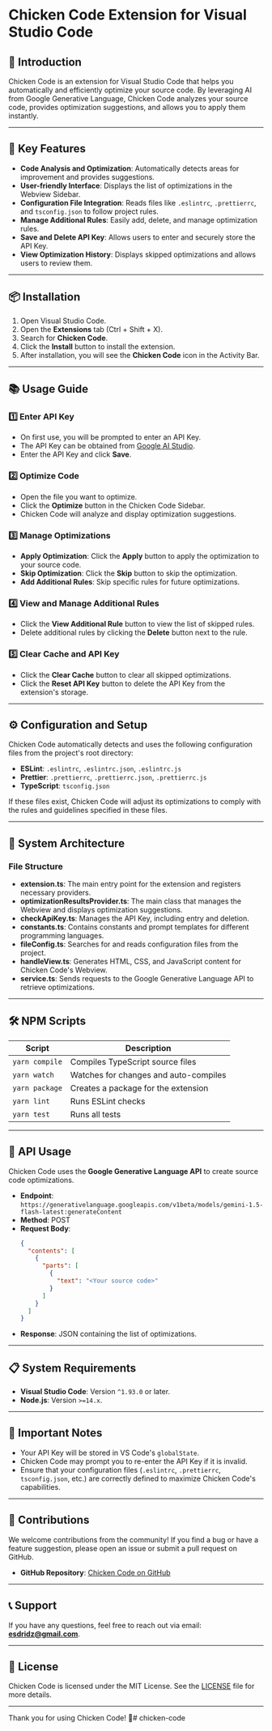 # Chicken Code Extension for Visual Studio Code

## 🚀 **Introduction**
Chicken Code is an extension for Visual Studio Code that helps you automatically and efficiently optimize your source code. By leveraging AI from Google Generative Language, Chicken Code analyzes your source code, provides optimization suggestions, and allows you to apply them instantly.

---

## 🧩 **Key Features**

- **Code Analysis and Optimization**: Automatically detects areas for improvement and provides suggestions.
- **User-friendly Interface**: Displays the list of optimizations in the Webview Sidebar.
- **Configuration File Integration**: Reads files like `.eslintrc`, `.prettierrc`, and `tsconfig.json` to follow project rules.
- **Manage Additional Rules**: Easily add, delete, and manage optimization rules.
- **Save and Delete API Key**: Allows users to enter and securely store the API Key.
- **View Optimization History**: Displays skipped optimizations and allows users to review them.

---

## 📦 **Installation**

1. Open Visual Studio Code.
2. Open the **Extensions** tab (Ctrl + Shift + X).
3. Search for **Chicken Code**.
4. Click the **Install** button to install the extension.
5. After installation, you will see the **Chicken Code** icon in the Activity Bar.

---

## 📚 **Usage Guide**

### 1️⃣ **Enter API Key**
- On first use, you will be prompted to enter an API Key.
- The API Key can be obtained from [Google AI Studio](https://aistudio.google.com/apikey).
- Enter the API Key and click **Save**.

### 2️⃣ **Optimize Code**
- Open the file you want to optimize.
- Click the **Optimize** button in the Chicken Code Sidebar.
- Chicken Code will analyze and display optimization suggestions.

### 3️⃣ **Manage Optimizations**
- **Apply Optimization**: Click the **Apply** button to apply the optimization to your source code.
- **Skip Optimization**: Click the **Skip** button to skip the optimization.
- **Add Additional Rules**: Skip specific rules for future optimizations.

### 4️⃣ **View and Manage Additional Rules**
- Click the **View Additional Rule** button to view the list of skipped rules.
- Delete additional rules by clicking the **Delete** button next to the rule.

### 5️⃣ **Clear Cache and API Key**
- Click the **Clear Cache** button to clear all skipped optimizations.
- Click the **Reset API Key** button to delete the API Key from the extension's storage.

---

## ⚙️ **Configuration and Setup**

Chicken Code automatically detects and uses the following configuration files from the project's root directory:
- **ESLint**: `.eslintrc`, `.eslintrc.json`, `.eslintrc.js`
- **Prettier**: `.prettierrc`, `.prettierrc.json`, `.prettierrc.js`
- **TypeScript**: `tsconfig.json`

If these files exist, Chicken Code will adjust its optimizations to comply with the rules and guidelines specified in these files.

---

## 📖 **System Architecture**

### **File Structure**
- **extension.ts**: The main entry point for the extension and registers necessary providers.
- **optimizationResultsProvider.ts**: The main class that manages the Webview and displays optimization suggestions.
- **checkApiKey.ts**: Manages the API Key, including entry and deletion.
- **constants.ts**: Contains constants and prompt templates for different programming languages.
- **fileConfig.ts**: Searches for and reads configuration files from the project.
- **handleView.ts**: Generates HTML, CSS, and JavaScript content for Chicken Code's Webview.
- **service.ts**: Sends requests to the Google Generative Language API to retrieve optimizations.

---

## 🛠️ **NPM Scripts**

| Script         | Description                           |
|----------------|---------------------------------------|
| `yarn compile` | Compiles TypeScript source files      |
| `yarn watch`   | Watches for changes and auto-compiles |
| `yarn package` | Creates a package for the extension   |
| `yarn lint`    | Runs ESLint checks                    |
| `yarn test`    | Runs all tests                        |

---

## 📄 **API Usage**

Chicken Code uses the **Google Generative Language API** to create source code optimizations.

- **Endpoint**: `https://generativelanguage.googleapis.com/v1beta/models/gemini-1.5-flash-latest:generateContent`
- **Method**: POST
- **Request Body**:
  ```json
  {
    "contents": [
      {
        "parts": [
          {
            "text": "<Your source code>"
          }
        ]
      }
    ]
  }
  ```
- **Response**: JSON containing the list of optimizations.

---

## 📋 **System Requirements**

- **Visual Studio Code**: Version `^1.93.0` or later.
- **Node.js**: Version `>=14.x`.

---

## 🚨 **Important Notes**

- Your API Key will be stored in VS Code's `globalState`.
- Chicken Code may prompt you to re-enter the API Key if it is invalid.
- Ensure that your configuration files (`.eslintrc`, `.prettierrc`, `tsconfig.json`, etc.) are correctly defined to maximize Chicken Code's capabilities.

---

## 🤝 **Contributions**

We welcome contributions from the community! If you find a bug or have a feature suggestion, please open an issue or submit a pull request on GitHub.

- **GitHub Repository**: [Chicken Code on GitHub](https://github.com/NinelXram/chicken-code)

---

## 📞 **Support**

If you have any questions, feel free to reach out via email: **esdridz@gmail.com**.

---

## 📜 **License**

Chicken Code is licensed under the MIT License. See the [LICENSE](./LICENSE) file for more details.

---

Thank you for using Chicken Code! 🐔# chicken-code

